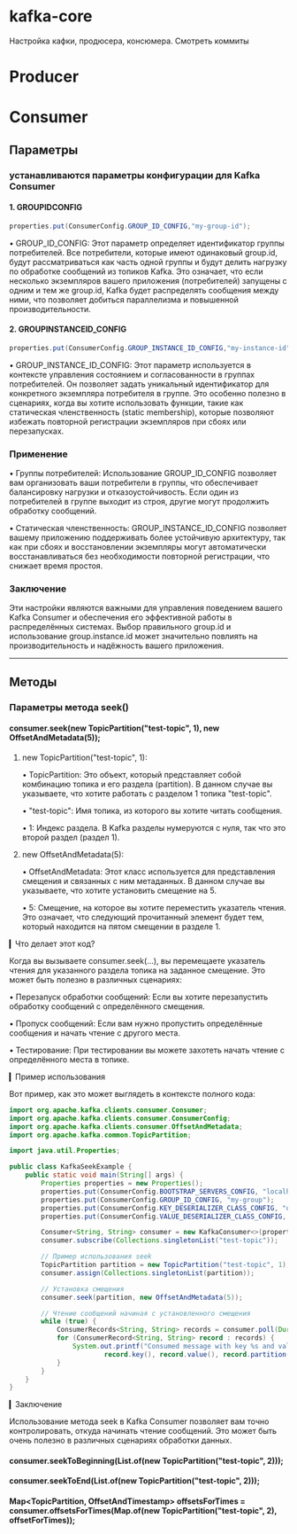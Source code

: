 # kafka-core

Настройка кафки, продюсера, консюмера. Смотреть коммиты

# Producer

# Consumer

## Параметры

### устанавливаются параметры конфигурации для Kafka Consumer

#### 1. GROUPIDCONFIG

```Java
properties.put(ConsumerConfig.GROUP_ID_CONFIG,"my-group-id");
```

• GROUP_ID_CONFIG: Этот параметр определяет идентификатор группы потребителей. Все потребители, которые имеют одинаковый
group.id, будут рассматриваться как часть одной группы и будут делить нагрузку по обработке сообщений из топиков Kafka.
Это означает, что если несколько экземпляров вашего приложения (потребителей) запущены с одним и тем же group.id, Kafka
будет распределять сообщения между ними, что позволяет добиться параллелизма и повышенной производительности.

#### 2. GROUPINSTANCEID_CONFIG

```Java
properties.put(ConsumerConfig.GROUP_INSTANCE_ID_CONFIG,"my-instance-id");
```

• GROUP_INSTANCE_ID_CONFIG: Этот параметр используется в контексте управления состоянием и согласованности в группах
потребителей. Он позволяет задать уникальный идентификатор для конкретного экземпляра потребителя в группе. Это особенно
полезно в сценариях, когда вы хотите использовать функции, такие как статическая членственность (static membership),
которые позволяют избежать повторной регистрации экземпляров при сбоях или перезапусках.

### Применение

• Группы потребителей: Использование GROUP_ID_CONFIG позволяет вам организовать ваши потребители в группы, что
обеспечивает балансировку нагрузки и отказоустойчивость. Если один из потребителей в группе выходит из строя, другие
могут продолжить обработку сообщений.

• Статическая членственность: GROUP_INSTANCE_ID_CONFIG позволяет вашему приложению поддерживать более устойчивую
архитектуру, так как при сбоях и восстановлении экземпляры могут автоматически восстанавливаться без необходимости
повторной регистрации, что снижает время простоя.

### Заключение

Эти настройки являются важными для управления поведением вашего Kafka Consumer и обеспечения его эффективной работы в
распределённых системах. Выбор правильного group.id и использование group.instance.id может значительно повлиять на
производительность и надёжность вашего приложения.

-------------

## Методы

### Параметры метода seek()

#### consumer.seek(new TopicPartition("test-topic", 1), new OffsetAndMetadata(5));

1. new TopicPartition("test-topic", 1):

   • TopicPartition: Это объект, который представляет собой комбинацию топика и его раздела (partition). В данном случае
   вы указываете, что хотите работать с разделом 1 топика "test-topic".

   • "test-topic": Имя топика, из которого вы хотите читать сообщения.

   • 1: Индекс раздела. В Kafka разделы нумеруются с нуля, так что это второй раздел (раздел 1).

2. new OffsetAndMetadata(5):

   • OffsetAndMetadata: Этот класс используется для представления смещения и связанных с ним метаданных. В данном случае
   вы указываете, что хотите установить смещение на 5.

   • 5: Смещение, на которое вы хотите переместить указатель чтения. Это означает, что следующий прочитанный элемент
   будет тем, который находится на пятом смещении в разделе 1.

▎Что делает этот код?

Когда вы вызываете consumer.seek(...), вы перемещаете указатель чтения для указанного раздела топика на заданное
смещение. Это может быть полезно в различных сценариях:

• Перезапуск обработки сообщений: Если вы хотите перезапустить обработку сообщений с определённого смещения.

• Пропуск сообщений: Если вам нужно пропустить определённые сообщения и начать чтение с другого места.

• Тестирование: При тестировании вы можете захотеть начать чтение с определённого места в топике.

▎Пример использования

Вот пример, как это может выглядеть в контексте полного кода:

```Java
import org.apache.kafka.clients.consumer.Consumer;
import org.apache.kafka.clients.consumer.ConsumerConfig;
import org.apache.kafka.clients.consumer.OffsetAndMetadata;
import org.apache.kafka.common.TopicPartition;

import java.util.Properties;

public class KafkaSeekExample {
    public static void main(String[] args) {
        Properties properties = new Properties();
        properties.put(ConsumerConfig.BOOTSTRAP_SERVERS_CONFIG, "localhost:9092");
        properties.put(ConsumerConfig.GROUP_ID_CONFIG, "my-group");
        properties.put(ConsumerConfig.KEY_DESERIALIZER_CLASS_CONFIG, "org.apache.kafka.common.serialization.StringDeserializer");
        properties.put(ConsumerConfig.VALUE_DESERIALIZER_CLASS_CONFIG, "org.apache.kafka.common.serialization.StringDeserializer");

        Consumer<String, String> consumer = new KafkaConsumer<>(properties);
        consumer.subscribe(Collections.singletonList("test-topic"));

        // Пример использования seek
        TopicPartition partition = new TopicPartition("test-topic", 1);
        consumer.assign(Collections.singletonList(partition));

        // Установка смещения
        consumer.seek(partition, new OffsetAndMetadata(5));

        // Чтение сообщений начиная с установленного смещения
        while (true) {
            ConsumerRecords<String, String> records = consumer.poll(Duration.ofMillis(100));
            for (ConsumerRecord<String, String> record : records) {
                System.out.printf("Consumed message with key %s and value %s from partition %d at offset %d%n",
                        record.key(), record.value(), record.partition(), record.offset());
            }
        }
    }
}
```

▎Заключение

Использование метода seek в Kafka Consumer позволяет вам точно контролировать, откуда начинать чтение сообщений. Это
может быть очень полезно в различных сценариях обработки данных.

#### consumer.seekToBeginning(List.of(new TopicPartition("test-topic", 2)));

#### consumer.seekToEnd(List.of(new TopicPartition("test-topic", 2)));

#### Map<TopicPartition, OffsetAndTimestamp> offsetsForTimes = consumer.offsetsForTimes(Map.of(new TopicPartition("test-topic", 2), offsetForTimes));

####

